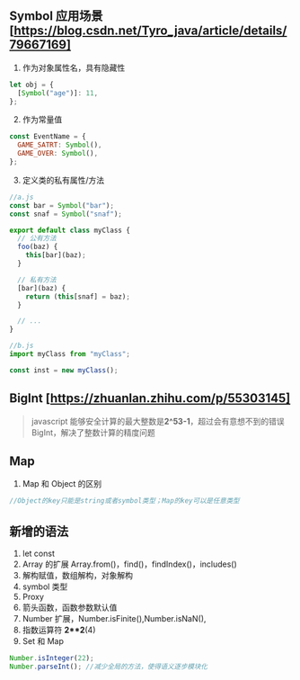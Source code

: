 ## Symbol 应用场景 [https://blog.csdn.net/Tyro_java/article/details/79667169]

1. 作为对象属性名，具有隐藏性

```javascript
let obj = {
  [Symbol("age")]: 11,
};
```

2. 作为常量值

```javascript
const EventName = {
  GAME_SATRT: Symbol(),
  GAME_OVER: Symbol(),
};
```

3. 定义类的私有属性/方法

```javascript
//a.js
const bar = Symbol("bar");
const snaf = Symbol("snaf");

export default class myClass {
  // 公有方法
  foo(baz) {
    this[bar](baz);
  }

  // 私有方法
  [bar](baz) {
    return (this[snaf] = baz);
  }

  // ...
}
```

```javascript
//b.js
import myClass from "myClass";

const inst = new myClass();
```

## BigInt [https://zhuanlan.zhihu.com/p/55303145]

> javascript 能够安全计算的最大整数是**2^53-1**，超过会有意想不到的错误  
> BigInt，解决了整数计算的精度问题

## Map

1. Map 和 Object 的区别

```javascript
//Object的key只能是string或者symbol类型；Map的key可以是任意类型
```

## 新增的语法

1. let const
2. Array 的扩展 Array.from()，find()，findIndex()，includes()
3. 解构赋值，数组解构，对象解构
4. symbol 类型
5. Proxy
6. 箭头函数，函数参数默认值
7. Number 扩展，Number.isFinite(),Number.isNaN(),
8. 指数运算符 **2\*\*2**(4)
9. Set 和 Map

```javascript
Number.isInteger(22);
Number.parseInt(); //减少全局的方法，使得语义逐步模块化
```
